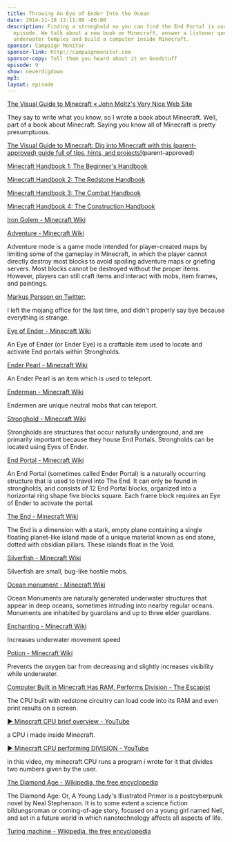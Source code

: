 ```yaml
---
title: Throwing An Eye of Ender Into the Ocean
date: 2014-11-18 12:11:00 -06:00
description: Finding a stronghold so you can find the End Portal is our goal for this
  episode. We talk about a new book on Minecraft, answer a listener question about
  underwater temples and build a computer inside Minecraft.
sponsor: Campaign Monitor
sponsor-link: http://campaignmonitor.com
sponsor-copy: Tell them you heard about it on Goodstuff
episode: 9
show: neverdigdown
mp3: 
layout: episode
---
```


[The Visual Guide to Minecraft « John Moltz's Very Nice Web Site](http://verynicewebsite.net/2014/11/the-visual-guide-to-minecraft/)

They say to write what you know, so I wrote a book about Minecraft. Well, part of a book about Minecraft. Saying you know all of Minecraft is pretty presumptuous.

[The Visual Guide to Minecraft: Dig into Minecraft with this (parent-approved) guide full of tips, hints, and projects!](http://www.peachpit.com/store/visual-guide-to-minecraft-dig-into-minecraft-with-this-9780134033150)(parent-approved)

[Minecraft Handbook 1: The Beginner's Handbook](http://www.amazon.ca/gp/product/1405268395/ref=as_li_ss_tl?ie=UTF8&camp=15121&creative=390961&creativeASIN=1405268395&linkCode=as2&tag=farawsoclos0a-20)

[Minecraft Handbook 2: The Redstone Handbook](http://www.amazon.ca/gp/product/1405268409/ref=as_li_ss_tl?ie=UTF8&camp=15121&creative=390961&creativeASIN=1405268409&linkCode=as2&tag=farawsoclos0a-20)

[Minecraft Handbook 3: The Combat Handbook](http://www.amazon.ca/gp/product/1405268417/ref=as_li_ss_tl?ie=UTF8&camp=15121&creative=390961&creativeASIN=1405268417&linkCode=as2&tag=farawsoclos0a-20)

[Minecraft Handbook 4: The Construction Handbook](http://www.amazon.ca/gp/product/1405268425/ref=as_li_ss_tl?ie=UTF8&camp=15121&creative=390961&creativeASIN=1405268425&linkCode=as2&tag=farawsoclos0a-20)

[Iron Golem - Minecraft Wiki](http://minecraft.gamepedia.com/Iron_Golem)

[Adventure - Minecraft Wiki](http://minecraft.gamepedia.com/Adventure)

Adventure mode is a game mode intended for player-created maps by limiting some of the gameplay in Minecraft, in which the player cannot directly destroy most blocks to avoid spoiling adventure maps or griefing servers. Most blocks cannot be destroyed without the proper items. However, players can still craft items and interact with mobs, item frames, and paintings.

[Markus Persson on Twitter:](https://twitter.com/notch/status/530035246075740160)

I left the mojang office for the last time, and didn't properly say bye because everything is strange.

[Eye of Ender - Minecraft Wiki](http://minecraft.gamepedia.com/Eye_of_Ender)

An Eye of Ender (or Ender Eye) is a craftable item used to locate and activate End portals within Strongholds.

[Ender Pearl - Minecraft Wiki](http://minecraft.gamepedia.com/Ender_Pearl)

An Ender Pearl is an item which is used to teleport.

[Enderman - Minecraft Wiki](http://minecraft.gamepedia.com/Enderman)

Endermen are unique neutral mobs that can teleport.

[Stronghold - Minecraft Wiki](http://minecraft.gamepedia.com/Stronghold)

Strongholds are structures that occur naturally underground, and are primarily important because they house End Portals. Strongholds can be located using Eyes of Ender.

[End Portal - Minecraft Wiki](http://minecraft.gamepedia.com/End_Portal)

An End Portal (sometimes called Ender Portal) is a naturally occurring structure that is used to travel into The End. It can only be found in strongholds, and consists of 12 End Portal blocks, organized into a horizontal ring shape five blocks square. Each frame block requires an Eye of Ender to activate the portal.

[The End - Minecraft Wiki](http://minecraft.gamepedia.com/The_End)

The End is a dimension with a stark, empty plane containing a single floating planet-like island made of a unique material known as end stone, dotted with obsidian pillars. These islands float in the Void.

[Silverfish - Minecraft Wiki](http://minecraft.gamepedia.com/Silverfish)

Silverfish are small, bug-like hostile mobs.

[Ocean monument - Minecraft Wiki](http://minecraft.gamepedia.com/Ocean_monument)

Ocean Monuments are naturally generated underwater structures that appear in deep oceans, sometimes intruding into nearby regular oceans. Monuments are inhabited by guardians and up to three elder guardians.

[Enchanting - Minecraft Wiki](http://minecraft.gamepedia.com/Depth_strider#Depth_Strider)

Increases underwater movement speed

[Potion - Minecraft Wiki](http://minecraft.gamepedia.com/Potion_of_Water_Breathing#Potion_of_Water_Breathing)

Prevents the oxygen bar from decreasing and slightly increases visibility while underwater.

[Computer Built in Minecraft Has RAM, Performs Division - The Escapist](http://www.escapistmagazine.com/news/view/109385-Computer-Built-in-Minecraft-Has-RAM-Performs-Division)

The CPU built with redstone circuitry can load code into its RAM and even print results on a screen.

[▶ Minecraft CPU brief overview - YouTube](https://www.youtube.com/watch?v=yuMlhKI-pzE)

a CPU i made inside Minecraft.

[▶ Minecraft CPU performing DIVISION - YouTube](https://www.youtube.com/watch?v=HnrO3cStWOI&src_vid=yuMlhKI-pzE&feature=iv&annotation_id=annotation_503121)

in this video, my minecraft CPU runs a program i wrote for it that divides two numbers given by the user.

[The Diamond Age - Wikipedia, the free encyclopedia](http://en.wikipedia.org/wiki/The_Diamond_Age)

The Diamond Age: Or, A Young Lady's Illustrated Primer is a postcyberpunk novel by Neal Stephenson. It is to some extent a science fiction bildungsroman or coming-of-age story, focused on a young girl named Nell, and set in a future world in which nanotechnology affects all aspects of life.

[Turing machine - Wikipedia, the free encyclopedia](http://en.wikipedia.org/wiki/Turing_machine)
